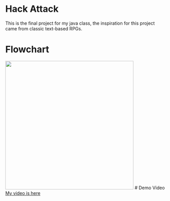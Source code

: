 # Hack Attack
This is the final project for my java class, the inspiration for this project came from classic text-based RPGs.
# Flowchart
<img src="GameFlowchart(1)" height = "400" width ="400">
# Demo Video
<a href ="https://www.youtube.com/watch?v=X0cESsXVzMs">My video is here</a>
